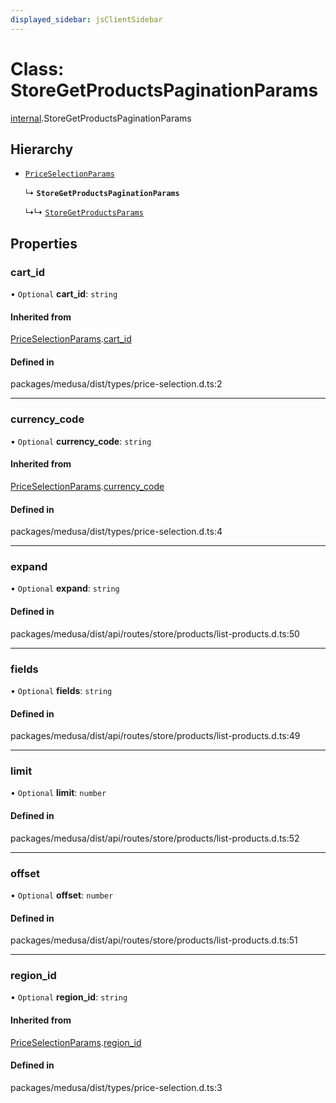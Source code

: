 ```yaml
---
displayed_sidebar: jsClientSidebar
---
```


# Class: StoreGetProductsPaginationParams

[internal](../modules/internal.md).StoreGetProductsPaginationParams

## Hierarchy

- [`PriceSelectionParams`](internal.PriceSelectionParams.md)

  ↳ **`StoreGetProductsPaginationParams`**

  ↳↳ [`StoreGetProductsParams`](internal.StoreGetProductsParams.md)

## Properties

### cart\_id

• `Optional` **cart\_id**: `string`

#### Inherited from

[PriceSelectionParams](internal.PriceSelectionParams.md).[cart_id](internal.PriceSelectionParams.md#cart_id)

#### Defined in

packages/medusa/dist/types/price-selection.d.ts:2

___

### currency\_code

• `Optional` **currency\_code**: `string`

#### Inherited from

[PriceSelectionParams](internal.PriceSelectionParams.md).[currency_code](internal.PriceSelectionParams.md#currency_code)

#### Defined in

packages/medusa/dist/types/price-selection.d.ts:4

___

### expand

• `Optional` **expand**: `string`

#### Defined in

packages/medusa/dist/api/routes/store/products/list-products.d.ts:50

___

### fields

• `Optional` **fields**: `string`

#### Defined in

packages/medusa/dist/api/routes/store/products/list-products.d.ts:49

___

### limit

• `Optional` **limit**: `number`

#### Defined in

packages/medusa/dist/api/routes/store/products/list-products.d.ts:52

___

### offset

• `Optional` **offset**: `number`

#### Defined in

packages/medusa/dist/api/routes/store/products/list-products.d.ts:51

___

### region\_id

• `Optional` **region\_id**: `string`

#### Inherited from

[PriceSelectionParams](internal.PriceSelectionParams.md).[region_id](internal.PriceSelectionParams.md#region_id)

#### Defined in

packages/medusa/dist/types/price-selection.d.ts:3
